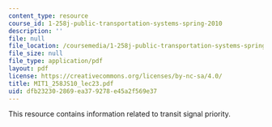 ```yaml
---
content_type: resource
course_id: 1-258j-public-transportation-systems-spring-2010
description: ''
file: null
file_location: /coursemedia/1-258j-public-transportation-systems-spring-2010/dfb232302869ea379278e45a2f569e37_MIT1_258JS10_lec23.pdf
file_size: null
file_type: application/pdf
layout: pdf
license: https://creativecommons.org/licenses/by-nc-sa/4.0/
title: MIT1_258JS10_lec23.pdf
uid: dfb23230-2869-ea37-9278-e45a2f569e37
---
```

This resource contains information related to transit signal priority. 